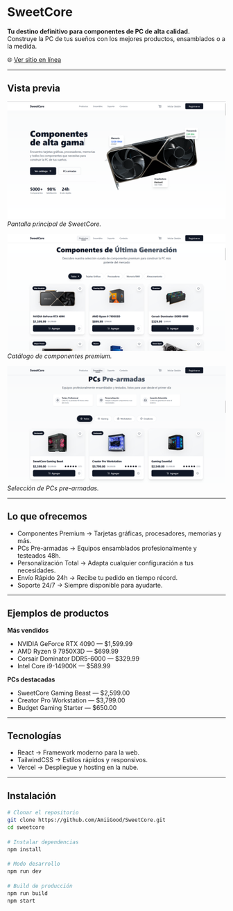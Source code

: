# SweetCore

**Tu destino definitivo para componentes de PC de alta calidad.**  
Construye la PC de tus sueños con los mejores productos, ensamblados o a la medida.  

🌐 [Ver sitio en línea](https://sweetcore.vercel.app/)  

---

## Vista previa

![Home Screenshot](./screenshots/home.png)  
*Pantalla principal de SweetCore.*  

![Productos Screenshot](./screenshots/productos.png)  
*Catálogo de componentes premium.*  

![PCs Screenshot](./screenshots/pcs.png)  
*Selección de PCs pre-armadas.*  

---

## Lo que ofrecemos

- Componentes Premium → Tarjetas gráficas, procesadores, memorias y más.  
- PCs Pre-armadas → Equipos ensamblados profesionalmente y testeados 48h.  
- Personalización Total → Adapta cualquier configuración a tus necesidades.  
- Envío Rápido 24h → Recibe tu pedido en tiempo récord.  
- Soporte 24/7 → Siempre disponible para ayudarte.  

---

## Ejemplos de productos

**Más vendidos**
- NVIDIA GeForce RTX 4090 — $1,599.99  
- AMD Ryzen 9 7950X3D — $699.99  
- Corsair Dominator DDR5-6000 — $329.99  
- Intel Core i9-14900K — $589.99  

**PCs destacadas**
- SweetCore Gaming Beast — $2,599.00  
- Creator Pro Workstation — $3,799.00  
- Budget Gaming Starter — $650.00  

---

## Tecnologías

- React → Framework moderno para la web.  
- TailwindCSS → Estilos rápidos y responsivos.  
- Vercel → Despliegue y hosting en la nube.  

---

## Instalación

```bash
# Clonar el repositorio
git clone https://github.com/AmiiGood/SweetCore.git
cd sweetcore

# Instalar dependencias
npm install

# Modo desarrollo
npm run dev

# Build de producción
npm run build
npm start
